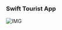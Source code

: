 ### Swift Tourist App

![IMG](https://github.com/aserputov/TouristSwift/blob/main/prototype/Screen%20Shot%202021-11-26%20at%203.33.56%20AM.png?raw=true)
